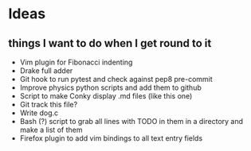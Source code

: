 # Ideas
## things I want to do when I get round to it

* Vim plugin for Fibonacci indenting
* Drake full adder
* Git hook to run pytest and check against pep8 pre-commit
* Improve physics python scripts and add them to github
* Script to make Conky display .md files (like this one)
* Git track this file?
* Write dog.c
* Bash (?) script to grab all lines with TODO in them in a directory and make a list of them
* Firefox plugin to add vim bindings to all text entry fields